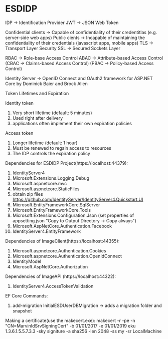 # ESDIDP
IDP -> Identification Provider
JWT -> JSON Web Token

Confidential clients -> Capable of confidentiality of their credentitlas (e.g. server-side web apps)
Public cients -> Incapable of maintaining the confidentiality of their credentials (javascript apps, mobile apps)
TLS -> Transport Layer Security 
SSL -> Secured Sockets Layer

RBAC -> Role-base Access Control
ABAC -> Attribute-based Access Control (CBAC -> Claims-based Access Control) (PBAC -> Policy-based Access Control)



Identity Server -> OpenID Connect and OAuth2 framework for ASP.NET Core by Dominick Baier and Brock Allen


Token Lifetimes and Expiration

Identity token
1) Very short lifetime (default: 5 minutes)
2) Used right after delivery
3) applications often implement their own expiration policies


Access token
1) Longer lifetime (default: 1 hour)
2) Must be renewed to regain access to resources
3) The IDP controls the expiration policy


Dependencies for ESDIDP Project(https://localhost:44379):
1) IdentityServer4
2) Microsoft.Extensions.Logging.Debug
3) Microsoft.aspnetcore.mvc
3) Microsoft.aspnetcore.StaticFiles
4) obtain zip files https://github.com/IdentityServer/IdentityServer4.Quickstart.UI
5) Microsoft.EntityFrameworkCore.SqlServer
6) Microsoft.EntityFrameworkCore.Tools
7) Microsoft.Extensions.Configuration.Json  (set properties of appsetting.json "Copy to Output Directory -> Copy always")
8) Microsoft.AspNetCore.Authentication.Facebook
9) IdentityServer4.EntityFramework

Dependencies of ImageClient(https://localhost:44355):
1) Microsoft.aspnetcore.Authentication.Cookies
2) Microsoft.aspnetcore.Authentication.OpenIdConnect
3) IdentityModel
4) Microsoft.AspNetCore.Authorization

Dependencies of ImageAPI (https://localhost:44322):  
1) IdentityServer4.AccessTokenValidation



EF Core Commands:
1) add-migration InitialESDUserDBMigration  -> adds a migration folder and snapshot




Making a certificate(use the makecert.exe):
makecert -r -pe -n "CN=MarvinIdSrvSigningCert" -b 01/01/2017 -e 01/01/2019 eku 1.3.6.1.5.5.7.3.3 -sky signiture -a sha256 -len 2048 -ss my -sr LocalMachine





